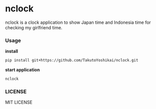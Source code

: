 # nclock
nclock is a clock application to show Japan time and Indonesia time for checking my girlfriend time. 

### Usage
**install**
```bash
pip install git+https://github.com/TakutoYoshikai/nclock.git
```
**start application**
```bash
nclock
```

### LICENSE
MIT LICENSE
